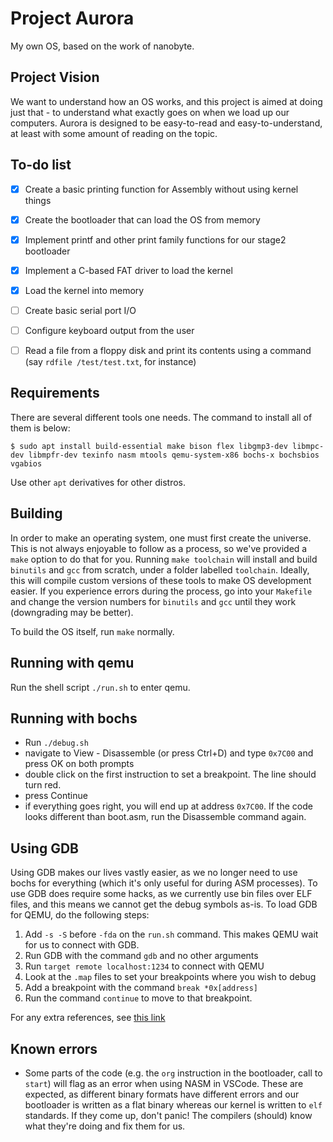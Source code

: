 # Project Aurora

My own OS, based on the work of nanobyte.

## Project Vision

We want to understand how an OS works, and this project is aimed at doing just that - to understand what exactly goes on when we load up our computers. Aurora is designed to be easy-to-read and easy-to-understand, at least with some amount of reading on the topic.

## To-do list

- [x] Create a basic printing function for Assembly without using kernel things
- [x] Create the bootloader that can load the OS from memory
- [x] Implement printf and other print family functions for our stage2 bootloader
- [x] Implement a C-based FAT driver to load the kernel
- [x] Load the kernel into memory
- [ ] Create basic serial port I/O
- [ ] Configure keyboard output from the user
- [ ] Read a file from a floppy disk and print its contents using a command (say `rdfile /test/test.txt`, for instance)


## Requirements
There are several different tools one needs. The command to install all of them is below:
```
$ sudo apt install build-essential make bison flex libgmp3-dev libmpc-dev libmpfr-dev texinfo nasm mtools qemu-system-x86 bochs-x bochsbios vgabios
```
Use other `apt` derivatives for other distros.

## Building

In order to make an operating system, one must first create the universe. This is not always enjoyable to follow as a process, so we've provided a `make` option to do that for you. Running `make toolchain` will install and build `binutils` and `gcc` from scratch, under a folder labelled `toolchain`. Ideally, this will compile custom versions of these tools to make OS development easier. If you experience errors during the process, go into your `Makefile` and change the version numbers for `binutils` and `gcc` until they work (downgrading may be better).

To build the OS itself, run `make` normally.

## Running with qemu 

Run the shell script `./run.sh` to enter qemu.

## Running with bochs

- Run `./debug.sh`
- navigate to View - Disassemble (or press Ctrl+D) and type `0x7C00` and press OK on both prompts
- double click on the first instruction to set a breakpoint. The line should turn red.
- press Continue
- if everything goes right, you will end up at address `0x7C00`. If the code looks different than boot.asm, run the Disassemble command again.

## Using GDB

Using GDB makes our lives vastly easier, as we no longer need to use bochs for everything (which it's only useful for during ASM processes). To use GDB does require some hacks, as we currently use bin files over ELF files, and this means we cannot get the debug symbols as-is.
To load GDB for QEMU, do the following steps:
1. Add `-s -S` before `-fda` on the `run.sh` command. This makes QEMU wait for us to connect with GDB.
2. Run GDB with the command `gdb` and no other arguments
3. Run `target remote localhost:1234` to connect with QEMU
4. Look at the `.map` files to set your breakpoints where you wish to debug
5. Add a breakpoint with the command `break *0x[address]`
6. Run the command `continue` to move to that breakpoint.

For any extra references, see [this link](https://stackoverflow.com/questions/1471226/most-tricky-useful-commands-for-gdb-debugger)

## Known errors
- Some parts of the code (e.g. the `org` instruction in the bootloader, call to `start`) will flag as an error when using NASM in VSCode. These are expected, as different binary formats have different errors and our bootloader is written as a flat binary whereas our kernel is written to `elf` standards. If they come up, don't panic! The compilers (should) know what they're doing and fix them for us.
